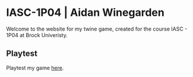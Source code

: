 # IASC-1P04 | Aidan Winegarden

Welcome to the website for my twine game, created for the course IASC - 1P04 at Brock Univeristy.

## Playtest

Playtest my game [here](playtest/Playtest.md).
